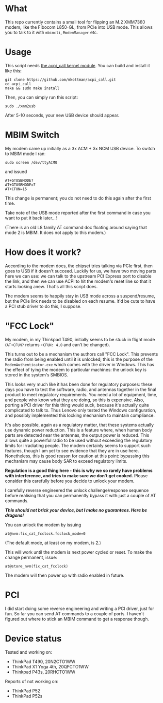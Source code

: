 # What

This repo currently contains a small tool for flipping an M.2 XMM7360 modem,
like the Fibocom L850-GL, from PCIe into USB mode.
This allows you to talk to it with `mbimcli`, `ModemManager` etc.

# Usage

This script needs [the acpi_call kernel module](https://github.com/mkottman/acpi_call).
You can build and install it like this:

```
git clone https://github.com/mkottman/acpi_call.git
cd acpi_call
make && sudo make install
```

Then, you can simply run this script:

```
sudo ./xmm2usb
```

After 5-10 seconds, your new USB device should appear.

# MBIM Switch

My modem came up initially as a 3x ACM + 3x NCM USB device.
To switch to MBIM mode I ran:

```
sudo screen /dev/ttyACM0
```

and issued

```
AT+GTUSBMODE?
AT+GTUSBMODE=7
AT+CFUN=15
```

This change is permanent; you do not need to do this again after the first time.

Take note of the USB mode reported after the first command in case you want to put it back later...!

(There is an old L8 family AT command doc floating around saying that mode 2 is MBIM. It does not apply to this modem.)

# How does it work?

According to the modem docs, the chipset tries talking via PCIe first, then goes to USB if it doesn't succeed.
Luckily for us, we have two moving parts here we can use:
we can talk to the upstream PCI Express port to disable the link,
and then we can use ACPI to hit the modem's reset line so that it starts looking anew.
That's all this script does.

The modem seems to happily stay in USB mode across a suspend/resume, but the PCIe link needs to be disabled on each resume.
It'd be cute to have a PCI stub driver to do this, I suppose.

# "FCC Lock"

My modem, in my Thinkpad T490, initially seems to be stuck in flight mode (`AT+CFUN?` returns `+CFUN: 4,0` and can't be changed).

This turns out to be a mechanism the authors call "FCC Lock".
This prevents the radio from being enabled until it is unlocked;
this is the purpose of the `ModemAuthenticator.exe` which comes with the driver in Windows.
This has the effect of tying the modem to particular machines:
the unlock key is stored in the system's SMBIOS.

This looks very much like it has been done for regulatory purposes:
these days you have to test the software, radio, and antennas together in the final product to meet regulatory requirements.
You need a lot of equipment, time, and people who know what they are doing, so this is expensive.
Also, porting a PCI driver for this thing would suck, because it's actually quite complicated to talk to.
Thus Lenovo only tested the Windows configuration, and possibly implemented this locking mechanism to maintain compliance.

It's also possible, again as a regulatory matter, that these systems actually use dynamic power reduction.
This is a feature where, when human body parts are detected near the antennas, the output power is reduced.
This allows quite a powerful radio to be used without exceeding the regulatory limits for irradiating people.
The modem certainly seems to support such features, though I am yet to see evidence that they are in use here.
Nonetheless, this is good reason for caution at this point: bypassing this mechanism may cause body SAR to exceed regulatory limits.

**Regulation is a good thing here - this is why we so rarely have problems with interference,
and tries to make sure we don't get cooked.**
Please consider this carefully before you decide to unlock your modem.

I carefully reverse engineered the unlock challenge/response sequence before realising that you can permanently bypass it with just a couple of AT commands.

**_This should not brick your device, but I make no guarantees. Here be dragons!_**

You can unlock the modem by issuing

```
at@nvm:fix_cat_fcclock.fcclock_mode=0
```

(The default mode, at least on my modem, is 2.)

This will work until the modem is next power cycled or reset. To make the change permanent, issue:

```
at@store_nvm(fix_cat_fcclock)
```

The modem will then power up with radio enabled in future.

# PCI

I did start doing some reverse engineering and writing a PCI driver, just for fun.
So far you can send AT commands to a couple of ports.
I haven't figured out where to stick an MBIM command to get a response though.

# Device status

Tested and working on:

- ThinkPad T490, 20N2CTO1WW
- ThinkPad X1 Yoga 4th, 20QFCTO1WW
- Thinkpad P43s, 20RHCTO1WW

Reports of not working on:

- ThinkPad P52
- ThinkPad P52s
